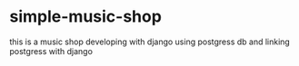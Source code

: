 # simple-music-shop
this is a music shop developing with django
using postgress db and linking postgress with django
